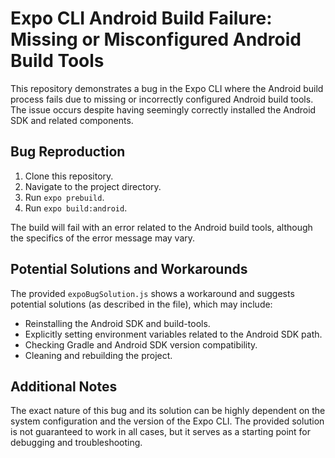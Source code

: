 # Expo CLI Android Build Failure: Missing or Misconfigured Android Build Tools

This repository demonstrates a bug in the Expo CLI where the Android build process fails due to missing or incorrectly configured Android build tools.  The issue occurs despite having seemingly correctly installed the Android SDK and related components.

## Bug Reproduction

1. Clone this repository.
2. Navigate to the project directory.
3. Run `expo prebuild`.
4. Run `expo build:android`.

The build will fail with an error related to the Android build tools, although the specifics of the error message may vary.

## Potential Solutions and Workarounds

The provided `expoBugSolution.js` shows a workaround and suggests potential solutions (as described in the file), which may include:

* Reinstalling the Android SDK and build-tools.
* Explicitly setting environment variables related to the Android SDK path.
* Checking Gradle and Android SDK version compatibility.
* Cleaning and rebuilding the project.

## Additional Notes

The exact nature of this bug and its solution can be highly dependent on the system configuration and the version of the Expo CLI.  The provided solution is not guaranteed to work in all cases, but it serves as a starting point for debugging and troubleshooting.